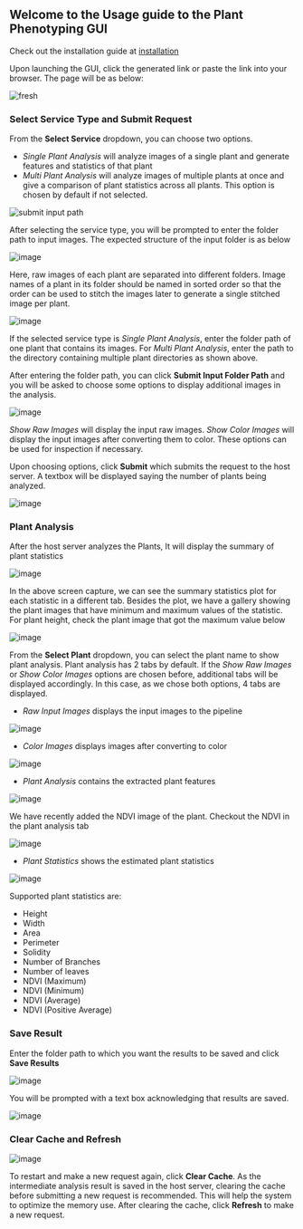 ## Welcome to the Usage guide to the Plant Phenotyping GUI

Check out the installation guide at [installation](installation.md)

Upon launching the GUI, click the generated link or paste the link into your browser. The page will be as below:

![fresh](./images/fresh.png)


### Select Service Type and Submit Request

From the **Select Service** dropdown, you can choose two options.

* *Single Plant Analysis* will analyze images of a single plant and generate features and statistics of that plant
* *Multi Plant Analysis* will analyze images of multiple plants at once and give a comparison of plant statistics across all plants. This option is chosen by default if not selected.

![submit input path](./images/submit_input_path.png)

After selecting the service type, you will be prompted to enter the folder path to input images. The expected structure of the input folder is as below

![image](./images/plants_folder_edited.png)

Here, raw images of each plant are separated into different folders. Image names of a plant in its folder should be named in sorted order so that the order can be used to stitch the images later to generate a single stitched image per plant.

![image](./images/plant_folder.png)

If the selected service type is *Single Plant Analysis*, enter the folder path of one plant that contains its images. For *Multi Plant Analysis*, enter the path to the directory containing multiple plant directories as shown above.

After entering the folder path, you can click **Submit Input Folder Path** and you will be asked to choose some options to display additional images in the analysis.

![image](./images/output_options.png)

*Show Raw Images* will display the input raw images. *Show Color Images* will display the input images after converting them to color. These options can be used for inspection if necessary.

Upon choosing options, click **Submit** which submits the request to the host server. A textbox will be displayed saying the number of plants being analyzed.

![image](./images/submit_request.png)


### Plant Analysis

After the host server analyzes the Plants, It will display the summary of plant statistics

![image](./images/request_processed.png)

In the above screen capture, we can see the summary statistics plot for each statistic in a different tab. Besides the plot, we have a gallery showing the plant images that have minimum and maximum values of the statistic. For plant height, check the plant image that got the maximum value below

![image](./images/statistic_max_example.png)

From the **Select Plant** dropdown, you can select the plant name to show plant analysis. Plant analysis has 2 tabs by default. If the *Show Raw Images* or *Show Color Images* options are chosen before, additional tabs will be displayed accordingly. In this case, as we chose both options, 4 tabs are displayed.

* *Raw Input Images* displays the input images to the pipeline

![image](./images/input_images_tab.png)

* *Color Images* displays images after converting to color

![image](./images/color_images_tab.png)

* *Plant Analysis* contains the extracted plant features

![image](./images/plant_analysis_tab.png)

We have recently added the NDVI image of the plant. Checkout the NDVI in the plant analysis tab

![image](./images/ndvi_plant_feature.png)

* *Plant Statistics* shows the estimated plant statistics

![image](./images/plant_statistics_tab.png)

Supported plant statistics are:

* Height
* Width
* Area
* Perimeter
* Solidity
* Number of Branches
* Number of leaves
* NDVI (Maximum)
* NDVI (Minimum)
* NDVI (Average)
* NDVI (Positive Average)

### Save Result

Enter the folder path to which you want the results to be saved and click **Save Results**

![image](./images/enter_save_path.png)

You will be prompted with a text box acknowledging that results are saved.

![image](./images/result_saved.png)


### Clear Cache and Refresh

![image](./images/clear_cache.png)

To restart and make a new request again, click **Clear Cache**. As the intermediate analysis result is saved in the host server, clearing the cache before submitting a new request is recommended. This will help the system to optimize the memory use. After clearing the cache, click **Refresh** to make a new request.

